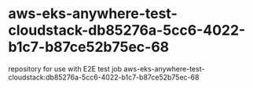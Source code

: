 # aws-eks-anywhere-test-cloudstack-db85276a-5cc6-4022-b1c7-b87ce52b75ec-68
repository for use with E2E test job aws-eks-anywhere-test-cloudstack:db85276a-5cc6-4022-b1c7-b87ce52b75ec-68
